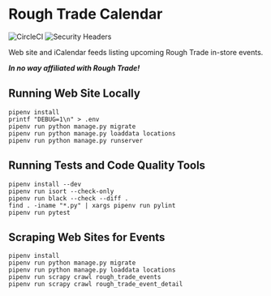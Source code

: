 # Rough Trade Calendar

![CircleCI](https://img.shields.io/circleci/build/github/craiga/rough-trade-calendar.svg) ![Security Headers](https://img.shields.io/security-headers?url=https%3A%2F%2Frough-trade-calendar.herokuapp.com)

Web site and iCalendar feeds listing upcoming Rough Trade in-store events.

***In no way affiliated with Rough Trade!***

## Running Web Site Locally

```
pipenv install
printf "DEBUG=1\n" > .env
pipenv run python manage.py migrate
pipenv run python manage.py loaddata locations
pipenv run python manage.py runserver
```

## Running Tests and Code Quality Tools

```
pipenv install --dev
pipenv run isort --check-only
pipenv run black --check --diff .
find . -iname "*.py" | xargs pipenv run pylint
pipenv run pytest
```

## Scraping Web Sites for Events

```
pipenv install
pipenv run python manage.py migrate
pipenv run python manage.py loaddata locations
pipenv run scrapy crawl rough_trade_events
pipenv run scrapy crawl rough_trade_event_detail
```
